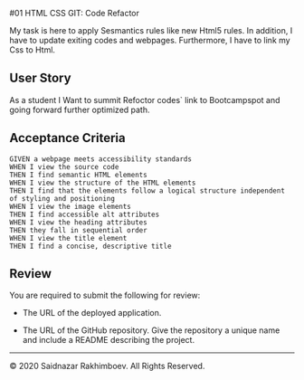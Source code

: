 #01 HTML CSS GIT: Code Refactor

My task is here to apply Sesmantics rules like new Html5 rules. In addition, I have to update exiting codes and webpages. Furthermore, I have to link my Css to Html.

## User Story

As a student
I Want to summit Refoctor codes` link to Bootcampspot and going forward further optimized path.

## Acceptance Criteria

```
GIVEN a webpage meets accessibility standards
WHEN I view the source code
THEN I find semantic HTML elements
WHEN I view the structure of the HTML elements
THEN I find that the elements follow a logical structure independent of styling and positioning
WHEN I view the image elements
THEN I find accessible alt attributes
WHEN I view the heading attributes
THEN they fall in sequential order
WHEN I view the title element
THEN I find a concise, descriptive title
```

## Review

You are required to submit the following for review:

- The URL of the deployed application.

- The URL of the GitHub repository. Give the repository a unique name and include a README describing the project.

---

© 2020 Saidnazar Rakhimboev. All Rights Reserved.
